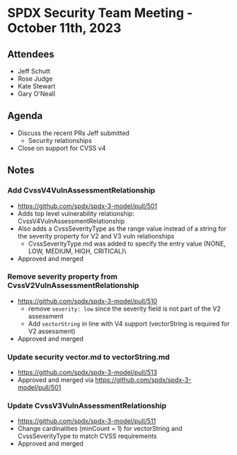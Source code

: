 # SPDX Security Team Meeting - October 11th, 2023

## Attendees
* Jeff Schutt
* Rose Judge
* Kate Stewart
* Gary O'Neall

## Agenda
* Discuss the recent PRs Jeff submitted
  * Security relationships
* Close on support for CVSS v4

## Notes
### Add CvssV4VulnAssessmentRelationship
* https://github.com/spdx/spdx-3-model/pull/501
* Adds top level vulnerability relationship: CvssV4VulnAssessmentRelationship
* Also adds a CvssSeverityType as the range value instead of a string for the severity property for V2 and V3 vuln relationships
  * CvssSeverityType.md was added to specify the entry value (NONE, LOW, MEDIUM, HIGH, CRITICAL)\
* Approved and merged
  
### Remove severity property from CvssV2VulnAssessmentRelationship
* https://github.com/spdx/spdx-3-model/pull/510
  * remove `severity: low` since the severity field is not part of the V2 assessment
  * Add `vectorString` in line with V4 support (vectorString is required for V2 assessment)
* Approved and merged
  
### Update security vector.md to vectorString.md
* https://github.com/spdx/spdx-3-model/pull/513
* Approved and merged via https://github.com/spdx/spdx-3-model/pull/501

### Update CvssV3VulnAssessmentRelationship
* https://github.com/spdx/spdx-3-model/pull/511
* Change cardinalities (minCount = 1) for vectorString and CvssSeverityType to match CVSS requirements
* Approved and merged
